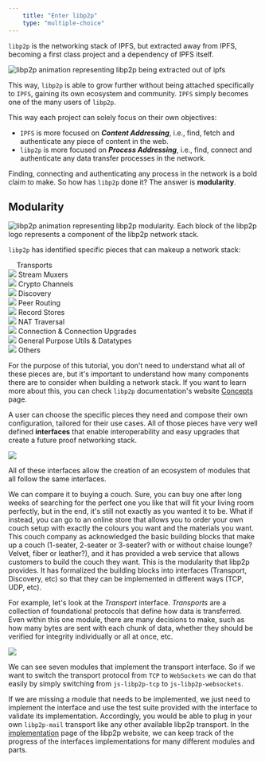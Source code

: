 ```yaml
---
    title: "Enter libp2p"
    type: "multiple-choice"
---
```


`libp2p` is the networking stack of IPFS, but extracted away from IPFS, becoming a first class project and a dependency of IPFS itself.

<div class="flex justify-center mt4 mb4">
    <img class="w-75-ns w-100" src="/tutorial-assets/T0009L03-libp2p-ipfs-animation.gif" alt="libp2p animation representing libp2p being extracted out of ipfs" />
</div>

This way, `libp2p` is able to grow further without being attached specifically to `IPFS`, gaining its own ecosystem and community. `IPFS` simply becomes one of the many users of `libp2p`.

This way each project can solely focus on their own objectives:

- `IPFS` is more focused on *__Content Addressing__*, i.e., find, fetch and authenticate any piece of content in the web. 
- `libp2p` is more focused on *__Process Addressing__*, i.e., find, connect and authenticate any data transfer processes in the network.


Finding, connecting and authenticating any process in the network is a bold claim to make. So how has `libp2p` done it? The answer is **modularity**.

## Modularity

<div class="flex justify-center mv4">
    <img class="w-75-ns w-100" src="/tutorial-assets/T0009L03-libp2p-logo-animation.gif" alt="libp2p animation representing libp2p modularity. Each block of the libp2p logo represents a component of the libp2p network stack." />
</div>

`libp2p` has identified specific pieces that can makeup a network stack:

<div class="flex justify-center mv3 flex-wrap">
    <div class="flex items-center ma1 ph3 pv2 br3 bg-near-white">
        <img src="/tutorial-assets/T0009L03-libp2p-piece-transports.svg" style="width: 0.8rem;">
        <span class="f6 b ml3">Transports</span>
    </div>
    <div class="flex items-center ma1 ph3 pv2 br3 bg-near-white">
        <img src="/tutorial-assets/T0009L03-libp2p-piece-stream-muxers.svg" class="w1">
        <span class="f6 b ml3">Stream Muxers</span>
    </div>
    <div class="flex items-center ma1 ph3 pv2 br3 bg-near-white">
        <img src="/tutorial-assets/T0009L03-libp2p-piece-crypto-channels.svg" class="w1">
        <span class="f6 b ml3">Crypto Channels</span>
    </div>
    <div class="flex items-center ma1 ph3 pv2 br3 bg-near-white">
        <img src="/tutorial-assets/T0009L03-libp2p-piece-discovery.svg" class="w1">
        <span class="f6 b ml3">Discovery</span>
    </div>
    <div class="flex items-center ma1 ph3 pv2 br3 bg-near-white">
        <img src="/tutorial-assets/T0009L03-libp2p-piece-peer-routing.svg" class="w1">
        <span class="f6 b ml3">Peer Routing</span>
    </div>
    <div class="flex items-center ma1 ph3 pv2 br3 bg-near-white">
        <img src="/tutorial-assets/T0009L03-libp2p-piece-record-stores.svg" class="w1">
        <span class="f6 b ml3">Record Stores</span>
    </div>
    <div class="flex items-center ma1 ph3 pv2 br3 bg-near-white">
        <img src="/tutorial-assets/T0009L03-libp2p-piece-nat-traversal.svg" class="w1">
        <span class="f6 b ml3">NAT Traversal</span>
    </div>
    <div class="flex items-center ma1 ph3 pv2 br3 bg-near-white">
        <img src="/tutorial-assets/T0009L03-libp2p-piece-connection-upgrades.svg" class="w1">
        <span class="f6 b ml3">Connection & Connection Upgrades</span>
    </div>
    <div class="flex items-center ma1 ph3 pv2 br3 bg-near-white">
        <img src="/tutorial-assets/T0009L03-libp2p-piece-utils.svg" class="w1">
        <span class="f6 b ml3">General Purpose Utils & Datatypes</span>
    </div>
    <div class="flex items-center ma1 ph3 pv2 br3 bg-near-white">
        <img src="/tutorial-assets/T0009L03-libp2p-piece-others.svg" class="w1">
        <span class="f6 b ml3">Others</span>
    </div>
</div>

For the purpose of this tutorial, you don't need to understand what all of these pieces are, but it's important to understand how many components there are to consider when building a network stack. If you want to learn more about this, you can check `libp2p` documentation's website [Concepts](https://docs.libp2p.io/concepts/) page.

A user can choose the specific pieces they need and compose their own configuration, tailored for their use cases.
All of those pieces have very well defined **interfaces** that enable interoperability and easy upgrades that create a future proof networking stack.

<div class="flex justify-center">
    <img src="/tutorial-assets/T0009L03-libp2p-interfaces.png">
</div>

All of these interfaces allow the creation of an ecosystem of modules that all follow the same interfaces.

We can compare it to buying a couch. Sure, you can buy one after long weeks of searching for the perfect one you like that will fit your living room perfectly, but in the end, it's still not exactly as you wanted it to be.
What if instead, you can go to an online store that allows you to order your own couch setup with exactly the colours you want and the materials you want.
This couch company as acknowledged the basic building blocks that make up a couch (1-seater, 2-seater or 3-seater? with or without chaise lounge? Velvet, fiber or leather?), and it has provided a web service that allows customers to build the couch they want.
This is the modularity that libp2p provides. It has formalized the building blocks into interfaces (Transport, Discovery, etc) so that they can be implemented in different ways (TCP, UDP, etc).


For example, let's look at the *Transport* interface. *Transports* are a collection of foundational protocols that define how data is transferred. Even within this one module, there are many decisions to make, such as how many bytes are sent with each chunk of data, whether they should be verified for integrity individually or all at once, etc.

<div class="flex justify-center">
    <img src="/tutorial-assets/T0009L03-libp2p-interface-transport.png">
</div>

We can see seven modules that implement the transport interface.
So if we want to switch the transport protocol from `TCP` to `WebSockets` we can do that easily by simply switching from `js-libp2p-tcp` to `js-libp2p-websockets`.

If we are missing a module that needs to be implemented, we just need to implement the interface and use the test suite provided with the interface to validate its implementation. Accordingly, you would be able to plug in your own `libp2p-mail` transport like any other available libp2p transport.
In the [implementation](https://libp2p.io/implementations/) page of the libp2p website, we can keep track of the progress of the interfaces implementations for many different modules and parts.
